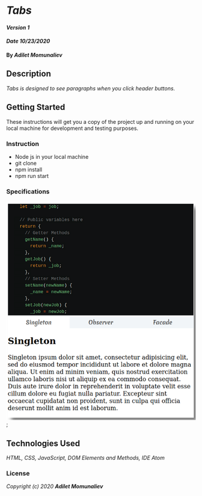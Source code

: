 # _Tabs_

#### _Version 1_
#### _Date 10/23/2020_
#### By _**Adilet Momunaliev**_

## Description

_Tabs is designed to see paragraphs when you click header buttons._

## Getting Started

These instructions will get you a copy of the project up and running on your local machine for development and testing purposes.

### Instruction

* Node js in your local machine
* git clone
* npm install
* npm run start
### Specifications
 ![min-width:620px](Tabs.png);
## Technologies Used

_HTML, CSS, JavaScript, DOM Elements and Methods, IDE Atom_

### License

*_Copyright (c) 2020 **Adilet Momunaliev**_*
